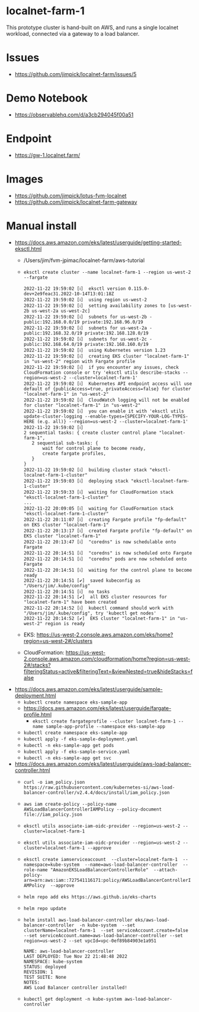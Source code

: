 localnet-farm-1
===

This prototype cluster is hand-built on AWS, and runs a single localnet workload, connected via a gateway to a load balancer.

# Issues

* https://github.com/jimpick/localnet-farm/issues/5

# Demo Notebook

* https://observablehq.com/d/a3cb294045f00a51

# Endpoint

* https://gw-1.localnet.farm/

# Images

* https://github.com/jimpick/lotus-fvm-localnet
* https://github.com/jimpick/localnet-farm-gateway

# Manual install

* https://docs.aws.amazon.com/eks/latest/userguide/getting-started-eksctl.html
  * /Users/jim/fvm-jpimac/localnet-farm/aws-tutorial
  * `eksctl create cluster --name localnet-farm-1 --region us-west-2 --fargate`
  
     ```
     2022-11-22 19:59:02 [ℹ]  eksctl version 0.115.0-dev+2e9feac31.2022-10-14T13:01:18Z
    2022-11-22 19:59:02 [ℹ]  using region us-west-2
    2022-11-22 19:59:02 [ℹ]  setting availability zones to [us-west-2b us-west-2a us-west-2c]
    2022-11-22 19:59:02 [ℹ]  subnets for us-west-2b - public:192.168.0.0/19 private:192.168.96.0/19
    2022-11-22 19:59:02 [ℹ]  subnets for us-west-2a - public:192.168.32.0/19 private:192.168.128.0/19
    2022-11-22 19:59:02 [ℹ]  subnets for us-west-2c - public:192.168.64.0/19 private:192.168.160.0/19
    2022-11-22 19:59:02 [ℹ]  using Kubernetes version 1.23
    2022-11-22 19:59:02 [ℹ]  creating EKS cluster "localnet-farm-1" in "us-west-2" region with Fargate profile
    2022-11-22 19:59:02 [ℹ]  if you encounter any issues, check CloudFormation console or try 'eksctl utils describe-stacks --region=us-west-2 --cluster=localnet-farm-1'
    2022-11-22 19:59:02 [ℹ]  Kubernetes API endpoint access will use default of {publicAccess=true, privateAccess=false} for cluster "localnet-farm-1" in "us-west-2"
    2022-11-22 19:59:02 [ℹ]  CloudWatch logging will not be enabled for cluster "localnet-farm-1" in "us-west-2"
    2022-11-22 19:59:02 [ℹ]  you can enable it with 'eksctl utils update-cluster-logging --enable-types={SPECIFY-YOUR-LOG-TYPES-HERE (e.g. all)} --region=us-west-2 --cluster=localnet-farm-1'
    2022-11-22 19:59:02 [ℹ]  
    2 sequential tasks: { create cluster control plane "localnet-farm-1", 
        2 sequential sub-tasks: { 
            wait for control plane to become ready,
            create fargate profiles,
        } 
    }
    2022-11-22 19:59:02 [ℹ]  building cluster stack "eksctl-localnet-farm-1-cluster"
    2022-11-22 19:59:03 [ℹ]  deploying stack "eksctl-localnet-farm-1-cluster"
    2022-11-22 19:59:33 [ℹ]  waiting for CloudFormation stack "eksctl-localnet-farm-1-cluster"
    ...
    2022-11-22 20:09:05 [ℹ]  waiting for CloudFormation stack "eksctl-localnet-farm-1-cluster"
    2022-11-22 20:11:07 [ℹ]  creating Fargate profile "fp-default" on EKS cluster "localnet-farm-1"
    2022-11-22 20:13:17 [ℹ]  created Fargate profile "fp-default" on EKS cluster "localnet-farm-1"
    2022-11-22 20:13:47 [ℹ]  "coredns" is now schedulable onto Fargate
    2022-11-22 20:14:51 [ℹ]  "coredns" is now scheduled onto Fargate
    2022-11-22 20:14:51 [ℹ]  "coredns" pods are now scheduled onto Fargate
    2022-11-22 20:14:51 [ℹ]  waiting for the control plane to become ready
    2022-11-22 20:14:51 [✔]  saved kubeconfig as "/Users/jim/.kube/config"
    2022-11-22 20:14:51 [ℹ]  no tasks
    2022-11-22 20:14:51 [✔]  all EKS cluster resources for "localnet-farm-1" have been created
    2022-11-22 20:14:52 [ℹ]  kubectl command should work with "/Users/jim/.kube/config", try 'kubectl get nodes'
    2022-11-22 20:14:52 [✔]  EKS cluster "localnet-farm-1" in "us-west-2" region is ready
     ```

  * EKS: https://us-west-2.console.aws.amazon.com/eks/home?region=us-west-2#/clusters
  * CloudFormation: https://us-west-2.console.aws.amazon.com/cloudformation/home?region=us-west-2#/stacks?filteringStatus=active&filteringText=&viewNested=true&hideStacks=false
* https://docs.aws.amazon.com/eks/latest/userguide/sample-deployment.html
  * `kubectl create namespace eks-sample-app` 
  * https://docs.aws.amazon.com/eks/latest/userguide/fargate-profile.html
    * `eksctl create fargateprofile --cluster localnet-farm-1 --name sample-app-profile --namespace eks-sample-app`
  * `kubectl create namespace eks-sample-app`
  * `kubectl apply -f eks-sample-deployment.yaml`
  * `kubectl -n eks-sample-app get pods`
  * `kubectl apply -f eks-sample-service.yaml`
  * `kubectl -n eks-sample-app get svc`
* https://docs.aws.amazon.com/eks/latest/userguide/aws-load-balancer-controller.html
  * `curl -o iam_policy.json https://raw.githubusercontent.com/kubernetes-si/aws-load-balancer-controller/v2.4.4/docs/install/iam_policy.json`
  * `aws iam create-policy
    --policy-name AWSLoadBalancerControllerIAMPolicy
    --policy-document file://iam_policy.json`
  * `eksctl utils associate-iam-oidc-provider --region=us-west-2 --cluster=localnet-farm-1`
  * `eksctl utils associate-iam-oidc-provider --region=us-west-2 --cluster=localnet-farm-1 --approve`
  * `eksctl create iamserviceaccount 
  --cluster=localnet-farm-1 
  --namespace=kube-system 
  --name=aws-load-balancer-controller 
  --role-name "AmazonEKSLoadBalancerControllerRole" 
  --attach-policy-arn=arn:aws:iam::727541116171:policy/AWSLoadBalancerControllerIAMPolicy 
  --approve`
  * `helm repo add eks https://aws.github.io/eks-charts`
  * `helm repo update`
  * `helm install aws-load-balancer-controller eks/aws-load-balancer-controller 
  -n kube-system 
  --set clusterName=localnet-farm-1 
  --set serviceAccount.create=false 
  --set serviceAccount.name=aws-load-balancer-controller
  --set region=us-west-2
  --set vpcId=vpc-0ef89b84903e1a951`
  
      ```
      NAME: aws-load-balancer-controller
      LAST DEPLOYED: Tue Nov 22 21:48:48 2022
      NAMESPACE: kube-system
      STATUS: deployed
      REVISION: 1
      TEST SUITE: None
      NOTES:
      AWS Load Balancer controller installed!
      ```

  * `kubectl get deployment -n kube-system aws-load-balancer-controller`

